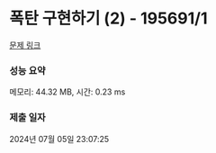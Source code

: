 # 폭탄 구현하기 (2) - 195691/1 

[문제 링크](https://level.goorm.io/exam/195691/%ED%8F%AD%ED%83%84-%EA%B5%AC%ED%98%84%ED%95%98%EA%B8%B0-2/quiz/1) 

### 성능 요약

메모리: 44.32 MB, 시간: 0.23 ms

### 제출 일자

2024년 07월 05일 23:07:25

